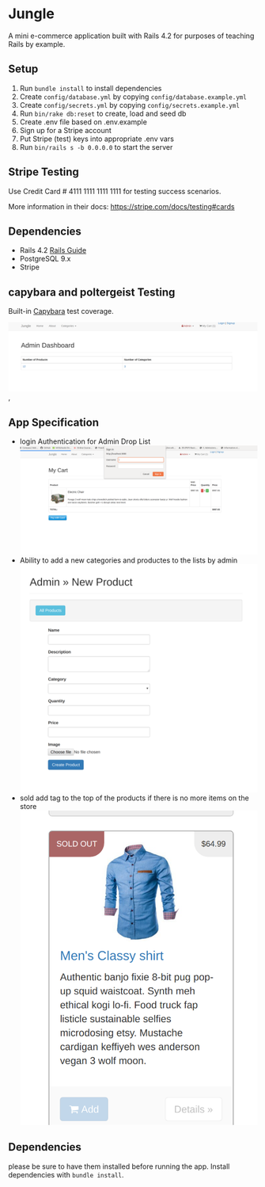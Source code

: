 # Jungle

A mini e-commerce application built with Rails 4.2 for purposes of teaching Rails by example.
 
## Setup

1. Run `bundle install` to install dependencies
2. Create `config/database.yml` by copying `config/database.example.yml`
3. Create `config/secrets.yml` by copying `config/secrets.example.yml`
4. Run `bin/rake db:reset` to create, load and seed db
5. Create .env file based on .env.example
6. Sign up for a Stripe account
7. Put Stripe (test) keys into appropriate .env vars
8. Run `bin/rails s -b 0.0.0.0` to start the server

## Stripe Testing

Use Credit Card # 4111 1111 1111 1111 for testing success scenarios.

More information in their docs: <https://stripe.com/docs/testing#cards>

## Dependencies

* Rails 4.2 [Rails Guide](http://guides.rubyonrails.org/v4.2/)
* PostgreSQL 9.x
* Stripe
 


## capybara and poltergeist Testing

Built-in [Capybara](https://teamcapybara.github.io/capybara/) test coverage.

!["capybara test for product-list-login-and adding products to cart"](https://github.com/LAYTHJABBAR/jungle-rails/blob/master/docs/admin-Dashboard.png?raw=true),


## App Specification
* login Authentication for Admin Drop List
!["login Authentication for Admin Drop List"](https://github.com/LAYTHJABBAR/jungle-rails/blob/master/docs/adminlogin.png?raw=true)
* Ability to add a new categories and productes to the lists by admin
!["Ability to add a new categories and productes to the lists by admin"](https://github.com/LAYTHJABBAR/jungle-rails/blob/master/docs/new_product.png?raw=true)
* sold add tag to the top of the products if there is no more items on the store
!["sold-out tag to the top of the products if there is no more items on the store"](https://github.com/LAYTHJABBAR/jungle-rails/blob/master/docs/sold_out_tag.png?raw=true)
## Dependencies
please be sure to have them installed before running the app.
Install dependencies with `bundle install`.


 
